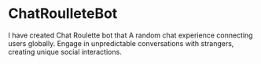 # ChatRoulleteBot
I have created Chat Roulette bot  that A random chat experience connecting users globally. Engage in unpredictable conversations with strangers, creating unique social interactions.
